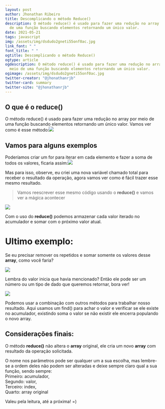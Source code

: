 ```yaml
---
layout: post
author: Jhonathan Ribeiro
title: Descomplicando o método Reduce()
description: O método reduce() é usado para fazer uma redução no array por meio
  de uma função buscando elementos retornando um único valor.
date: 2021-05-21
tags: javascript
img: /assets/img/dsdudo2gneti55onf0ac.jpg
link_font: " "
font_title: " "
ogtitle: Descomplicando o método Reduce()
ogtype: article
ogdescription: O método reduce() é usado para fazer uma redução no array por
  meio de uma função buscando elementos retornando um único valor.
ogimage: /assets/img/dsdudo2gneti55onf0ac.jpg
twitter-creator: "@jhonathanrjb"
twitter-card: summary
twitter-site: "@jhonathanrjb"
---
```

## **O que é o reduce()**

O método reduce() é usado para fazer uma redução no array por meio de uma função buscando elementos retornando um único valor.  Vamos ver como é esse método:![](https://miro.medium.com/max/1364/1*oHVvOzqxP2TJP8WYHatmmg.png)

## Vamos para alguns exemplos

Poderíamos criar um for para iterar em cada elemento e fazer a soma de todos os valores, ficaria assim:![](https://miro.medium.com/max/992/1*S8x1-gu1KVL2MpratgLgcg.png)

Mas para isso, observe, eu criei uma nova variável chamado total para receber o resultado da operação, agora vamos ver como é fácil trazer esse mesmo resultado.

> Vamos reescrever esse mesmo código usando o **reduce()** e vamos ver a mágica acontecer

![](https://miro.medium.com/max/1344/1*N0kvdJlc2WZM3eXx9rK5OA.png)

Com o uso do **reduce()** podemos armazenar cada valor iterado no acumulador e somar com o próximo valor atual.

# Ultimo exemplo:

Se eu precisar remover os repetidos e somar somente os valores desse **array**, como você faria?

![](https://miro.medium.com/max/471/1*8uK6iGoEZt5QvA-QQ79ozg.png)

Lembra do valor inicia que havia mencionado? Então ele pode ser um número ou um tipo de dado que queremos retornar, bora ver!

![](https://miro.medium.com/max/1329/1*PeQpgbhX06KufNDWaa4Fuw.png)

Podemos usar a combinação com outros métodos para trabalhar nosso resultado. Aqui usamos um find() para achar o valor e verificar se ele existe no acumulador, existindo soma o valor se não existir ele encerra populando o novo array.

## Considerações finais:

O método **reduce()** não altera o **array** original, ele cria um novo **array** com resultado da operação solicitada.

O nome nos parâmetros pode ser qualquer um a sua escolha, mas lembre-se a ordem deles não podem ser alteradas e deixe sempre claro qual a sua função, sendo sempre:\
Primeiro: acumulador,\
Segundo: valor,\
Terceiro: index,\
Quarto: array original

Valeu pela leitura, até a próxima! =)